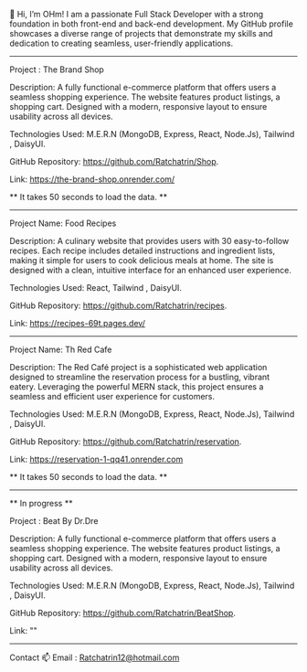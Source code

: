 👋  Hi, I’m OHm! I am a passionate Full Stack Developer with a strong foundation in both front-end and back-end development. My GitHub profile showcases a diverse range of projects that demonstrate my skills and dedication to creating seamless, user-friendly applications.
   
_________________________________________________________________________________________________
Project : The Brand Shop

Description: A fully functional e-commerce platform that offers users a seamless shopping experience. The website features product listings, a shopping cart. Designed with a modern, responsive layout to ensure usability across all devices.

Technologies Used: M.E.R.N (MongoDB, Express, React, Node.Js), Tailwind , DaisyUI.

GitHub Repository: https://github.com/Ratchatrin/Shop.

Link:  https://the-brand-shop.onrender.com/

** It takes 50 seconds to load the data. **
_________________________________________________________________________________________________
Project Name: Food Recipes

Description:  A culinary website that provides users with 30 easy-to-follow recipes. Each recipe includes detailed instructions and ingredient lists, making it simple for users to cook delicious meals at home. The site is designed with a clean, intuitive interface for an enhanced user experience.

Technologies Used: React, Tailwind , DaisyUI.

GitHub Repository: https://github.com/Ratchatrin/recipes.

Link:  https://recipes-69t.pages.dev/
_________________________________________________________________________________________________
Project Name: Th Red Cafe

Description:  The Red Café project is a sophisticated web application designed to streamline the reservation process for a bustling, vibrant eatery. Leveraging the powerful MERN stack, this project ensures a seamless and efficient user experience for customers.

Technologies Used:  M.E.R.N (MongoDB, Express, React, Node.Js), Tailwind , DaisyUI.

GitHub Repository: https://github.com/Ratchatrin/reservation.

Link:  https://reservation-1-qq41.onrender.com

** It takes 50 seconds to load the data. **
_________________________________________________________________________________________________

** In progress **

Project : Beat By Dr.Dre

Description: A fully functional e-commerce platform that offers users a seamless shopping experience. The website features product listings, a shopping cart. 
Designed with a modern, responsive layout to ensure usability across all devices.

Technologies Used: M.E.R.N (MongoDB, Express, React, Node.Js), Tailwind , DaisyUI.

GitHub Repository: https://github.com/Ratchatrin/BeatShop.

Link:  ""
_________________________________________________________________________________________________

Contact
📫 Email : Ratchatrin12@hotmail.com

